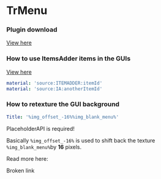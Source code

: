 # TrMenu

### Plugin download


[View here](https://www.spigotmc.org/resources/trmenu-premium-modern-advanced-menu-plugin-1-8-1-16.83120/)


### How to use ItemsAdder items in the GUIs


[View here](https://trmenu.trixey.cc/menu/icon/display/cai-zhi#itemsadder)


```yaml
material: 'source:ITEMADDER:itemId'
material: 'source:IA:anotherItemId'
```

### How to retexture the GUI background

```yaml
Title: '%img_offset_-16%%img_blank_menu%'
```


<Warning>
PlaceholderAPI is required!
</Warning>


Basically `%img_offset_-16%` is used to shift back the texture `%img_blank_menu%`by **16** pixels.

Read more here:&#x20;


<Card title="Broken link" icon="text" href="/broken-reference/">
Broken link
</Card>

